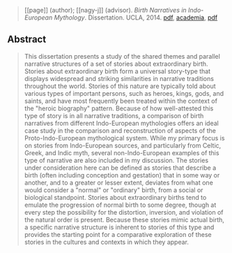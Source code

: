 > [[page]] (author); [[nagy-j]] (advisor). *Birth Narratives in Indo-European Mythology*. Dissertation. UCLA, 2014.
> [pdf](https://escholarship.org/uc/item/71m1f09s), [academia](https://www.academia.edu/9043213/Birth-Narratives-in-Indo-European-Mythology), [pdf](a/a-page2014.pdf)

## Abstract
> This dissertation presents a study of the shared themes and parallel narrative structures of a set of stories about extraordinary birth. Stories about extraordinary birth form a universal story-type that displays widespread and striking similarities in narrative traditions throughout the world. Stories of this nature are typically told about various types of important persons, such as heroes, kings, gods, and saints, and have most frequently been treated within the context of the "heroic biography" pattern. Because of how well-attested this type of story is in all narrative traditions, a comparison of birth narratives from different Indo-European mythologies offers an ideal case study in the comparison and reconstruction of aspects of the Proto-Indo-European mythological system. While my primary focus is on stories from Indo-European sources, and particularly from Celtic, Greek, and Indic myth, several non-Indo-European examples of this type of narrative are also included in my discussion. The stories under consideration here can be defined as stories that describe a birth (often including conception and gestation) that in some way or another, and to a greater or lesser extent, deviates from what one would consider a "normal" or "ordinary" birth, from a social or biological standpoint. Stories about extraordinary births tend to emulate the progression of normal birth to some degree, though at every step the possibility for the distortion, inversion, and violation of the natural order is present. Because these stories mimic actual birth, a specific narrative structure is inherent to stories of this type and provides the starting point for a comparative exploration of these stories in the cultures and contexts in which they appear.